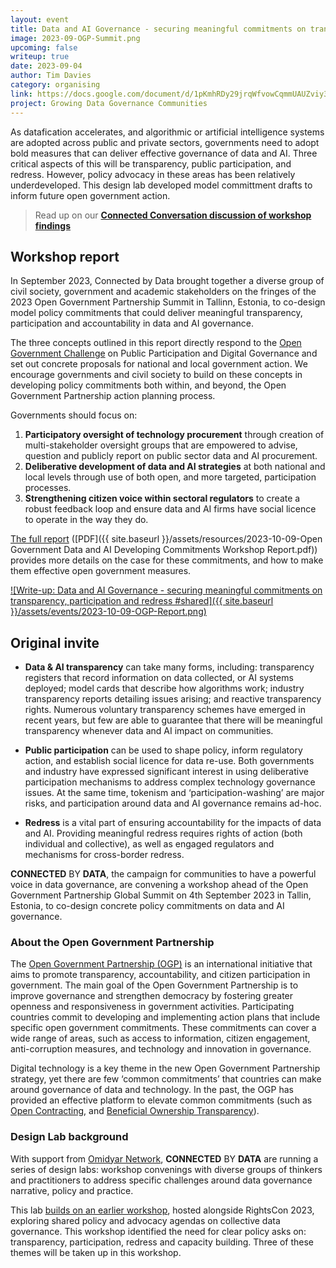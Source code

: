 ```yaml
---
layout: event
title: Data and AI Governance - securing meaningful commitments on transparency, participation and redress (Design Lab)
image: 2023-09-OGP-Summit.png
upcoming: false
writeup: true
date: 2023-09-04
author: Tim Davies
category: organising
link: https://docs.google.com/document/d/1pKmhRDy29jrqWfvowCqmmUAUZviy37lumiCC6rGwYLE/edit
project: Growing Data Governance Communities
---
```


As datafication accelerates, and algorithmic or artificial intelligence systems are adopted across public and private sectors, governments need to adopt bold measures that can deliver effective governance of data and AI. Three critical aspects of this will be transparency, public participation, and redress. However, policy advocacy in these areas has been relatively underdeveloped. This design lab developed model committment drafts to inform future open government action.

<!--more-->

> Read up on our **[Connected Conversation discussion of workshop findings](http://connectedbydata.org/events/2023-11-29-open-government-data-ai-governance)**

## Workshop report 

In September 2023, Connected by Data brought together a diverse group of civil society, government and academic stakeholders on the fringes of the 2023 Open Government Partnership Summit in Tallinn, Estonia, to co-design model policy commitments that could deliver meaningful transparency, participation and accountability in data and AI governance.

The three concepts outlined in this report directly respond to the [Open Government Challenge](https://www.opengovpartnership.org/the-open-gov-challenge/) on Public Participation and Digital Governance and set out concrete proposals for national and local government action. We encourage governments and civil society to build on these concepts in developing policy commitments both within, and beyond, the Open Government Partnership action planning process.

Governments should focus on:

1. **Participatory oversight of technology procurement** through creation of multi-stakeholder oversight groups that are empowered to advise, question and publicly report on public sector data and AI procurement.  
2. **Deliberative development of data and AI strategies** at both national and local levels through use of both open, and more targeted, participation processes.
3. **Strengthening citizen voice within sectoral regulators** to create a robust feedback loop and ensure data and AI firms have social licence to operate in the way they do.

[The full report](https://docs.google.com/document/d/1pKmhRDy29jrqWfvowCqmmUAUZviy37lumiCC6rGwYLE/edit) ([PDF]({{ site.baseurl }}/assets/resources/2023-10-09-Open Government Data and AI Developing Commitments Workshop Report.pdf)) provides more details on the case for these commitments, and how to make them effective open government measures.

[![Write-up: Data and AI Governance - securing meaningful commitments on transparency, participation and redress #shared]({{ site.baseurl }}/assets/events/2023-10-09-OGP-Report.png)](https://docs.google.com/document/d/1pKmhRDy29jrqWfvowCqmmUAUZviy37lumiCC6rGwYLE/edit)

## Original invite

* **Data & AI transparency** can take many forms, including: transparency registers that record information on data collected, or AI systems deployed; model cards that describe how algorithms work; industry transparency reports detailing issues arising; and reactive transparency rights. Numerous voluntary transparency schemes have emerged in recent years, but few are able to guarantee that there will be meaningful transparency whenever data and AI impact on communities. 

* **Public participation** can be used to shape policy, inform regulatory action, and establish social licence for data re-use. Both governments and industry have expressed significant interest in using deliberative participation mechanisms to address complex technology governance issues. At the same time, tokenism and ‘participation-washing’ are major risks, and participation around data and AI governance remains ad-hoc.  

* **Redress** is a vital part of ensuring accountability for the impacts of data and AI. Providing meaningful redress requires rights of action (both individual and collective), as well as engaged regulators and mechanisms for cross-border redress. 

**CONNECTED** BY **DATA**, the campaign for communities to have a powerful voice in data governance, are convening a workshop ahead of the Open Government Partnership Global Summit on 4th September 2023 in Tallin, Estonia, to co-design concrete policy commitments on data and AI governance. 

### About the Open Government Partnership

The [Open Government Partnership (OGP)](https://www.opengovpartnership.org/) is an international initiative that aims to promote transparency, accountability, and citizen participation in government. The main goal of the Open Government Partnership is to improve governance and strengthen democracy by fostering greater openness and responsiveness in government activities. Participating countries commit to developing and implementing action plans that include specific open government commitments. These commitments can cover a wide range of areas, such as access to information, citizen engagement, anti-corruption measures, and technology and innovation in governance.

Digital technology is a key theme in the new Open Government Partnership strategy, yet there are few ‘common commitments’ that countries can make around governance of data and technology. In the past, the OGP has provided an effective platform to elevate common commitments (such as [Open Contracting](https://www.open-contracting.org/), and [Beneficial Ownership Transparency](https://www.openownership.org/)). 

### Design Lab background

With support from [Omidyar Network](https://omidyar.com/), **CONNECTED** BY **DATA** are running a series of design labs: workshop convenings with diverse groups of thinkers and practitioners to address specific challenges around data governance narrative, policy and practice. 

This lab [builds on an earlier workshop](http://connectedbydata.org/events/2023-06-04-policy-design-lab), hosted alongside RightsCon 2023, exploring shared policy and advocacy agendas on collective data governance. This workshop identified the need for clear policy asks on: transparency, participation, redress and capacity building. Three of these themes will be taken up in this workshop. 

